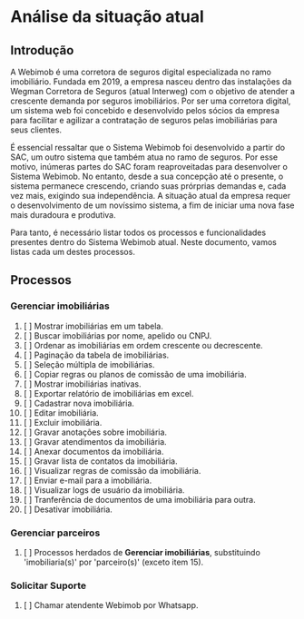 # Análise da situação atual

## Introdução

A Webimob é uma corretora de seguros digital especializada no ramo imobiliário. Fundada em 2019, a empresa nasceu dentro das instalações da Wegman Corretora de Seguros (atual Interweg) com o objetivo de atender a crescente demanda por seguros imobiliários. Por ser uma corretora digital, um sistema web foi concebido e desenvolvido pelos sócios da empresa para facilitar e agilizar a contratação de seguros pelas imobiliárias para seus clientes.

É essencial ressaltar que o Sistema Webimob foi desenvolvido a partir do SAC, um outro sistema que também atua no ramo de seguros. Por esse motivo, inúmeras partes do SAC foram reaproveitadas para desenvolver o Sistema Webimob. No entanto, desde a sua concepção até o presente, o sistema permanece crescendo, criando suas prórprias demandas e, cada vez mais, exigindo sua independência. A situação atual da empresa requer o desenvolvimento de um novíssimo sistema, a fim de iniciar uma nova fase mais duradoura e produtiva.

Para tanto, é necessário listar todos os processos e funcionalidades presentes dentro do Sistema Webimob atual. Neste documento, vamos listas cada um destes processos.

## Processos

### Gerenciar imobiliárias

1. [ ] Mostrar imobiliárias em um tabela.
1. [ ] Buscar imobiliárias por nome, apelido ou CNPJ.
1. [ ] Ordenar as imobiliárias em ordem crescente ou decrescente.
1. [ ] Paginação da tabela de imobiliárias.
1. [ ] Seleção múltipla de imobiliárias.
1. [ ] Copiar regras ou planos de comissão de uma imobiliária.
1. [ ] Mostrar imobiliárias inativas.
1. [ ] Exportar relatório de imobiliárias em excel.
1. [ ] Cadastrar nova imobiliária.
1. [ ] Editar imobiliária.
1. [ ] Excluir imobiliária.
1. [ ] Gravar anotações sobre imobiliária.
1. [ ] Gravar atendimentos da imobiliária.
1. [ ] Anexar documentos da imobiliária.
1. [ ] Gravar lista de contatos da imobiliária.
1. [ ] Visualizar regras de comissão da imobiliária.
1. [ ] Enviar e-mail para a imobiliária.
1. [ ] Visualizar logs de usuário da imobiliária.
1. [ ] Tranferência de documentos de uma imobiliária para outra.
1. [ ] Desativar imobiliária.

### Gerenciar parceiros

1. [ ] Processos herdados de **Gerenciar imobiliárias**, substituindo 'imobiliaria(s)' por 'parceiro(s)' (exceto item 15).

### Solicitar Suporte

1. [ ] Chamar atendente Webimob por Whatsapp.
